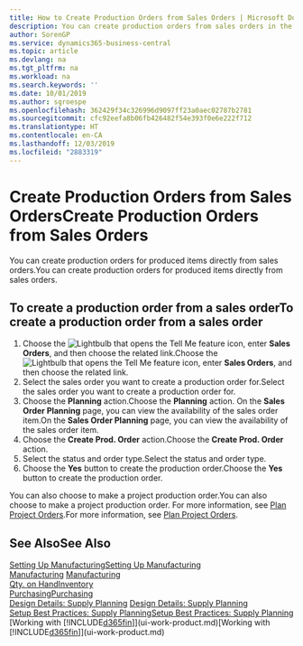 ```yaml
---
title: How to Create Production Orders from Sales Orders | Microsoft Docs
description: You can create production orders from sales orders in the Sales & Marketing department.
author: SorenGP
ms.service: dynamics365-business-central
ms.topic: article
ms.devlang: na
ms.tgt_pltfrm: na
ms.workload: na
ms.search.keywords: ''
ms.date: 10/01/2019
ms.author: sgroespe
ms.openlocfilehash: 362429f34c326996d9097ff23a0aec02787b2781
ms.sourcegitcommit: cfc92eefa8b06fb426482f54e393f0e6e222f712
ms.translationtype: HT
ms.contentlocale: en-CA
ms.lasthandoff: 12/03/2019
ms.locfileid: "2883319"
---
```

# <a name="create-production-orders-from-sales-orders"></a><span data-ttu-id="70488-103">Create Production Orders from Sales Orders</span><span class="sxs-lookup"><span data-stu-id="70488-103">Create Production Orders from Sales Orders</span></span>
<span data-ttu-id="70488-104">You can create production orders for produced items directly from sales orders.</span><span class="sxs-lookup"><span data-stu-id="70488-104">You can create production orders for produced items directly from sales orders.</span></span>  

## <a name="to-create-a-production-order-from-a-sales-order"></a><span data-ttu-id="70488-105">To create a production order from a sales order</span><span class="sxs-lookup"><span data-stu-id="70488-105">To create a production order from a sales order</span></span>  

1.  <span data-ttu-id="70488-106">Choose the ![Lightbulb that opens the Tell Me feature](media/ui-search/search_small.png "Tell me what you want to do") icon, enter **Sales Orders**, and then choose the related link.</span><span class="sxs-lookup"><span data-stu-id="70488-106">Choose the ![Lightbulb that opens the Tell Me feature](media/ui-search/search_small.png "Tell me what you want to do") icon, enter **Sales Orders**, and then choose the related link.</span></span>  
2.  <span data-ttu-id="70488-107">Select the sales order you want to create a production order for.</span><span class="sxs-lookup"><span data-stu-id="70488-107">Select the sales order you want to create a production order for.</span></span>  
3.  <span data-ttu-id="70488-108">Choose the **Planning** action.</span><span class="sxs-lookup"><span data-stu-id="70488-108">Choose the **Planning** action.</span></span> <span data-ttu-id="70488-109">On the **Sales Order Planning** page, you can view the availability of the sales order item.</span><span class="sxs-lookup"><span data-stu-id="70488-109">On the **Sales Order Planning** page, you can view the availability of the sales order item.</span></span>  
4.  <span data-ttu-id="70488-110">Choose the **Create Prod. Order** action.</span><span class="sxs-lookup"><span data-stu-id="70488-110">Choose the **Create Prod. Order** action.</span></span>  
5.  <span data-ttu-id="70488-111">Select the status and order type.</span><span class="sxs-lookup"><span data-stu-id="70488-111">Select the status and order type.</span></span>  
6.  <span data-ttu-id="70488-112">Choose the **Yes** button to create the production order.</span><span class="sxs-lookup"><span data-stu-id="70488-112">Choose the **Yes** button to create the production order.</span></span>

<span data-ttu-id="70488-113">You can also choose to make a project production order.</span><span class="sxs-lookup"><span data-stu-id="70488-113">You can also choose to make a project production order.</span></span> <span data-ttu-id="70488-114">For more information, see [Plan Project Orders](production-how-to-plan-project-orders.md).</span><span class="sxs-lookup"><span data-stu-id="70488-114">For more information, see [Plan Project Orders](production-how-to-plan-project-orders.md).</span></span>   

## <a name="see-also"></a><span data-ttu-id="70488-115">See Also</span><span class="sxs-lookup"><span data-stu-id="70488-115">See Also</span></span>  
[<span data-ttu-id="70488-116">Setting Up Manufacturing</span><span class="sxs-lookup"><span data-stu-id="70488-116">Setting Up Manufacturing</span></span>](production-configure-production-processes.md)  
<span data-ttu-id="70488-117">[Manufacturing](production-manage-manufacturing.md)  </span><span class="sxs-lookup"><span data-stu-id="70488-117">[Manufacturing](production-manage-manufacturing.md)  </span></span>  
[<span data-ttu-id="70488-118">Qty. on Hand</span><span class="sxs-lookup"><span data-stu-id="70488-118">Inventory</span></span>](inventory-manage-inventory.md)  
[<span data-ttu-id="70488-119">Purchasing</span><span class="sxs-lookup"><span data-stu-id="70488-119">Purchasing</span></span>](purchasing-manage-purchasing.md)  
<span data-ttu-id="70488-120">[Design Details: Supply Planning](design-details-supply-planning.md) </span><span class="sxs-lookup"><span data-stu-id="70488-120">[Design Details: Supply Planning](design-details-supply-planning.md) </span></span>  
[<span data-ttu-id="70488-121">Setup Best Practices: Supply Planning</span><span class="sxs-lookup"><span data-stu-id="70488-121">Setup Best Practices: Supply Planning</span></span>](setup-best-practices-supply-planning.md)  
<span data-ttu-id="70488-122">[Working with [!INCLUDE[d365fin](includes/d365fin_md.md)]](ui-work-product.md)</span><span class="sxs-lookup"><span data-stu-id="70488-122">[Working with [!INCLUDE[d365fin](includes/d365fin_md.md)]](ui-work-product.md)</span></span>
